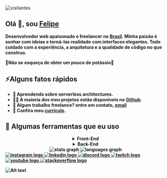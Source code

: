 <p><img src="https://visitor-badge.glitch.me/badge?page_id=FelipeSimoesDaRocha.FelipeSimoesDaRocha" alt="visitantes"></p>
<h2 color:red>Olá 👋, sou <a href="https://felipe-rocha.vercel.app/">Felipe </a></h2>


<p><strong>Desenvolvedor web apaixonado e freelancer no <a href="https://linkss.app/mufmO">Brasil</a>. Minha paixão é sonhar com ideias e torná-las realidade com interfaces elegantes. Todo cuidado com a experiência, a arquitetura e a qualidade de código no que construo.

<p> 🍌Não se esqueça de obter um pouco de potássio🍌 </p>

<h2>⚡️Alguns fatos rápidos</h2>
<div align="left">
    <ul>
        <li>🧐 Aprendendo sobre <strong>serverless architectures</strong>.</li>
        <li>👨‍💻 A maioria dos meu projetos estão disponíveis no <a href="https://github.com/FelipeSimoesDaRocha?tab=repositories">Github</a>.</li>
        <li>💼 Algum trabalho freelance? entre em contato, <a href="mailto:Felipe.SimoesDaRocha@Gmail.com">email</a></li>
        <li>📙 Confira meu <a href="https://linkss.app/yqwxJ">currículo</a>.</li>
    </ul>
</div>

<h2>🚀 Algumas ferramentas que eu uso</h2>
<div align="center">
    <details>
     <summary>Front-End</summary>
        <img src="https://raw.githubusercontent.com/devicons/devicon/master/icons/react/react-original-wordmark.svg" alt="react" width="25" height="25" />
        <img src="https://raw.githubusercontent.com/devicons/devicon/master/icons/angularjs/angularjs-original.svg" alt="angular-js" width="25" height="25" />
        <img src="https://raw.githubusercontent.com/devicons/devicon/master/icons/javascript/javascript-original.svg" alt="javascript" width="25" height="25" />
        <img src="https://raw.githubusercontent.com/devicons/devicon/master/icons/typescript/typescript-original.svg" alt="typescript" width="25" height="25" />
        <img src="https://raw.githubusercontent.com/devicons/devicon/master/icons/css3/css3-original-wordmark.svg" alt="css3" width="25" height="25" />
        <img src="https://raw.githubusercontent.com/devicons/devicon/master/icons/bootstrap/bootstrap-plain.svg" alt="bootstrap" width="25" height="25" />
   </details>
   <details>
     <summary>Back-End</summary>
       <img src="https://raw.githubusercontent.com/devicons/devicon/master/icons/mongodb/mongodb-original.svg" alt="mongodb" width="25" height="25" />
        <img src="https://raw.githubusercontent.com/devicons/devicon/master/icons/mysql/mysql-original-wordmark.svg" alt="mysql" width="25" height="25" />
        <img src="https://raw.githubusercontent.com/devicons/devicon/master/icons/nodejs/nodejs-original-wordmark.svg" alt="nodejs" width="25" height="25" />
        <img src="https://raw.githubusercontent.com/devicons/devicon/master/icons/heroku/heroku-plain.svg" alt="heroku" width="25" height="25" />
        <img src="https://raw.githubusercontent.com/github/explore/80688e429a7d4ef2fca1e82350fe8e3517d3494d/topics/aws/aws.png" alt="aws" width="25" height="25" />
        <img src="https://www.vectorlogo.zone/logos/google_cloud/google_cloud-icon.svg" alt="gcp" width="25" height="25" />
        <img src="https://raw.githubusercontent.com/devicons/devicon/master/icons/docker/docker-original.svg" alt="Docker" width="25" height="25" />
   </details>
</div>

<div align="center"> 
    <img src="https://github-readme-stats.vercel.app/api?hide_title=true&hide_rank=false&show_icons=true&include_all_commits=false&count_private=true&disable_animations=false&theme=github_dark&locale=pt-br&hide_border=false&username=FelipeSimoesDaRocha" height="150" alt="stats graph"/>
  <img src="https://github-readme-stats.vercel.app/api/top-langs?locale=pt-br&hide_title=false&layout=compact&card_width=320&langs_count=5&theme=github_dark&hide_border=false&username=FelipeSimoesDaRocha" height="150" alt="languages graph"  />
</div>
  
 
  <div align="left">
  <a href="https://www.instagram.com/fe_br1/" target="_blank">
    <img src="https://raw.githubusercontent.com/maurodesouza/profile-readme-generator/master/src/assets/icons/social/instagram/default.svg" width="44" height="32" alt="instagram logo"  />
  </a>
  <a href="https://www.linkedin.com/in/felipe-sim%C3%B5es-da-rocha/" target="_blank">
    <img src="https://raw.githubusercontent.com/maurodesouza/profile-readme-generator/master/src/assets/icons/social/linkedin/default.svg" width="44" height="32" alt="linkedin logo"  />
  </a>
  <a href="https://discord.com/invite/YFpCswADvF" target="_blank">
    <img src="https://raw.githubusercontent.com/maurodesouza/profile-readme-generator/master/src/assets/icons/social/discord/default.svg" width="44" height="32" alt="discord logo"  />
  </a>
  <a href="https://www.twitch.tv/warwickdev" target="_blank">
    <img src="https://raw.githubusercontent.com/maurodesouza/profile-readme-generator/master/src/assets/icons/social/twitch/default.svg" width="44" height="32" alt="twitch logo"  />
  </a>
  <a href="https://www.youtube.com/channel/UCZHg42bcGOziqLRlGldjJpA" target="_blank">
    <img src="https://raw.githubusercontent.com/maurodesouza/profile-readme-generator/master/src/assets/icons/social/youtube/default.svg" width="44" height="32" alt="youtube logo"  />
  </a>
  <a href="https://stackoverflow.com/users/21069353/felipe-sim%c3%b5es-da-rocha" target="_blank">
    <img src="https://raw.githubusercontent.com/maurodesouza/profile-readme-generator/master/src/assets/icons/social/stackoverflow/default.svg" width="44" height="32" alt="stackoverflow logo"  />
  </a>
</div>
 
![Alt text](https://spotify-recently-played-readme.vercel.app/api?user=22jwezqnlz7iryfppfu6ek2za&unique={true|1|on|yes})
